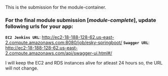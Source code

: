 This is the submission for the module-container.

### For the final module submission [*module-complete*], update following urls for your app:    
**`EC2 Jenkins URL`**: http://ec2-18-188-128-62.us-east-2.compute.amazonaws.com:8080/job/esky-springboot/
**`Swagger URL`**: http://ec2-18-188-128-62.us-east-2.compute.amazonaws.com/api/swagger-ui.html#/

I will keep the EC2 and RDS instances alive for atleast 24 hours so, the URL will not change.
